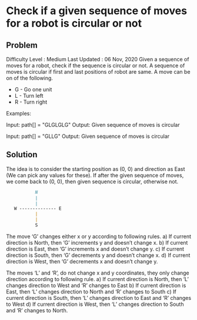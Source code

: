 # Check if a given sequence of moves for a robot is circular or not

## Problem

Difficulty Level : Medium
Last Updated : 06 Nov, 2020
Given a sequence of moves for a robot, check if the sequence is circular or not. A sequence of moves is circular if first and last positions of robot are same. A move can be on of the following.

* G - Go one unit
* L - Turn left
* R - Turn right

Examples:

Input: path[] = "GLGLGLG"
Output: Given sequence of moves is circular

Input: path[] = "GLLG"
Output: Given sequence of moves is circular

## Solution

The idea is to consider the starting position as (0, 0) and direction as East (We can pick any values for these). If after the given sequence of moves, we come back to (0, 0), then given sequence is circular, otherwise not.

```md
           N
           |
           |
   W -------------- E
           |
           |
           S 
```

The move ‘G’ changes either x or y according to following rules.
a) If current direction is North, then ‘G’ increments y and doesn’t change x.
b) If current direction is East, then ‘G’ increments x and doesn’t change y.
c) If current direction is South, then ‘G’ decrements y and doesn’t change x.
d) If current direction is West, then ‘G’ decrements x and doesn’t change y.

The moves ‘L’ and ‘R’, do not change x and y coordinates, they only change direction according to following rule.
a) If current direction is North, then ‘L’ changes direction to West and ‘R’ changes to East
b) If current direction is East, then ‘L’ changes direction to North and ‘R’ changes to South
c) If current direction is South, then ‘L’ changes direction to East and ‘R’ changes to West
d) If current direction is West, then ‘L’ changes direction to South and ‘R’ changes to North.
